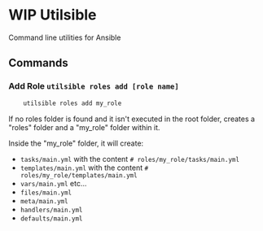 # WIP Utilsible

Command line utilities for Ansible

## Commands

### Add Role `utilsible roles add [role name]`
```bash
    utilsible roles add my_role
```

If no roles folder is found and it isn't executed in the root folder, creates a "roles" folder and a "my_role" folder within it.

Inside the "my_role" folder, it will create:

* `tasks/main.yml` with the content `# roles/my_role/tasks/main.yml`
* `templates/main.yml`  with the content `# roles/my_role/templates/main.yml`
* `vars/main.yml` etc...
* `files/main.yml`
* `meta/main.yml`
* `handlers/main.yml`
* `defaults/main.yml`
